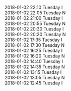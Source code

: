 2018-01-02 22:10 Tuesday  I  
2018-01-02 22:05 Tuesday  N  
2018-01-02 21:00 Tuesday  I  
2018-01-02 20:55 Tuesday  N  
2018-01-02 20:30 Tuesday  I  
2018-01-02 20:20 Tuesday  N  
2018-01-02 17:35 Tuesday  I  
2018-01-02 17:30 Tuesday  N  
2018-01-02 16:25 Tuesday  I  
2018-01-02 16:20 Tuesday  N  
2018-01-02 14:40 Tuesday  I  
2018-01-02 14:35 Tuesday  N  
2018-01-02 13:15 Tuesday  I  
2018-01-02 13:05 Tuesday  N  
2018-01-02 12:45 Tuesday  I  
